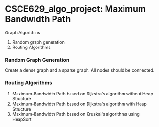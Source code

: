 # CSCE629_algo_project: Maximum Bandwidth Path

Graph Algorithms
1. Random graph generation
2. Routing Algorithms

### Random Graph Generation
Create a dense graph and a sparse graph. All nodes should be connected.

### Routing Algorithms
1. Maximum-Bandwidth Path based on Dijkstra's algorithm without Heap Structure
2. Maximum-Bandwidth Path based on Dijkstra's algorithm with Heap Structure
3. Maximum-Bandwidth Path based on Kruskal's algorithms using HeapSort
